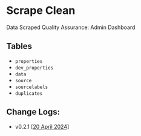 # Scrape Clean

Data Scraped Quality Assurance: Admin Dashboard

## Tables

- `properties`
- `dev_properties`
- `data`
- `source`
- `sourcelabels`
- `duplicates`

## Change Logs:

- v0.2.1 [[20 April 2024]](changelogs/20240420.md)
